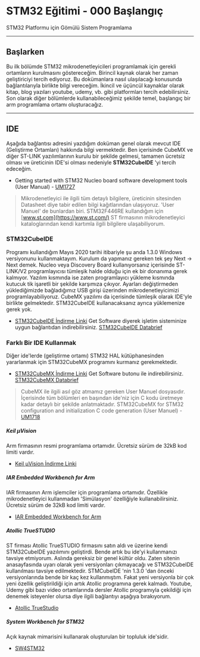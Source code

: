 # STM32 Eğitimi - 000 Başlangıç

STM32 Platformu için Gömülü Sistem Programlama

----------------------------

## Başlarken

Bu ilk bölümde STM32 mikrodenetleyicileri programlamak için gerekli ortamların kurulmasını göstereceğim. Birincil kaynak olarak her zaman geliştiriciyi tercih ediyoruz. Bu dokümanlara nasıl ulaşılacağı konusunda bağlantılarıyla birlikte bilgi vereceğim. İkincil ve üçüncül kaynaklar olarak kitap, blog yazıları youtube, udemy, vb. gibi platformları tercih edebilirsiniz. Son olarak diğer bölümlerde kullanabileceğimiz şekilde temel, başlangıç bir arm programlama ortamı oluşturacağız.

---

## IDE

Aşağıda bağlantısı adresini yazdığım doküman genel olarak mevcut IDE (Geliştirme Ortamları) hakkında bilgi vermektedir. Ben içerisinde CubeMX ve diğer ST-LINK yazılımlarının kurulu bir şekilde gelmesi, tamamen ücretsiz olması ve üreticinin IDE'si olması nedeniyle **STM32CubeIDE** 'yi tercih edeceğim.
- Getting started with STM32 Nucleo board software development tools (User Manual) - [UM1727](https://www.st.com/resource/en/user_manual/dm00105928-getting-started-with-stm32-nucleo-board-software-development-tools-stmicroelectronics.pdf)
> Mikrodenetleyici ile ilgili tüm detaylı bilgilere, üreticinin sitesinden Datasheet diye tabir edilen bilgi kağıtlarından ulaşıyoruz. 'User Manuel' de bunlardan biri. STM32F446RE kullandığım için [www.st.com](https://www.st.com/) ST firmasının mikrodenetleyici kataloglarından kendi kartımla ilgili bilgilere ulaşabiliyorum.

### STM32CubeIDE

Programı kullandığım Mayıs 2020 tarihi itibariyle şu anda 1.3.0 Windows versiyonunu kullanmaktayım. Kurulum da yapmanız gereken tek şey Next -> Next demek. Nucleo veya Discovery Board kullanıyorsanız içerisinde ST-LINK/V2 programlayıcısı tümleşik halde olduğu için ek bir donanıma gerek kalmıyor. Yazılım kısmında ise zaten programlayıcı yükleme kısmında kutucuk tik işaretli bir şekilde karşımıza çıkıyor. Ayarları değiştirmeden yüklediğimizde bağladığımız USB girişi üzerinden mikrodenetleyicimizi programlayabiliyoruz. CubeMX yazılımı da içerisinde tümleşik olarak IDE'yle birlikte gelmektedir. STM32CubeIDE kullanacaksanız ayrıca yüklemenize gerek yok.
- [STM32CubeIDE İndirme Linki](https://www.st.com/en/development-tools/stm32cubeide.html) Get Software diyerek işletim sisteminize uygun bağlantıdan indirebilirsiniz. [STM32CubeIDE Databrief](https://www.st.com/resource/en/data_brief/stm32cubeide.pdf)

### Farklı Bir IDE Kullanmak

Diğer ide'lerde (geliştirme ortamı) STM32 HAL kütüphanesinden yararlanmak için STM32CubeMX programını kurmanız gerekmektedir.
- [STM32CubeMX İndirme Linki](https://www.st.com/en/development-tools/stm32cubemx.html) Get Software butonu ile indirebilirsiniz. [STM32CubeMX Databrief](https://www.st.com/resource/en/data_brief/stm32cubemx.pdf)
> CubeMX ile ilgili asıl göz atmamız gereken User Manuel dosyasıdır. İçerisinde tüm bölümleri en başından ide'niz için C kodu üretmeye kadar detaylı bir şekilde anlatmaktadır.
STM32CubeMX for STM32 configuration and initialization C code generation (User Manuel) - [UM1718](https://www.st.com/content/ccc/resource/technical/document/user_manual/10/c5/1a/43/3a/70/43/7d/DM00104712.pdf/files/DM00104712.pdf/jcr:content/translations/en.DM00104712.pdf)

##### Keil µVision

Arm firmasının resmi programlama ortamıdır. Ücretsiz sürüm de 32kB kod limiti vardır.
- [Keil µVision İndirme Linki](https://www.keil.com/download/product/)

##### IAR Embedded Workbench for Arm

IAR firmasının Arm işlemciler için programlama ortamıdır. Özellikle mikrodenetleyici kullanmadan 'Simülasyon' özelliğiyle kullanabilirsiniz. Ücretsiz sürüm de 32kB kod limiti vardır.
- [IAR Embedded Workbench for Arm](https://www.iar.com/iar-embedded-workbench/#!?currentTab=free-trials)

##### Atollic TrueSTUDIO

ST firması Atollic TrueSTUDIO firmasını satın aldı ve üzerine kendi STM32CubeIDE yazılımını geliştirdi. Bende artık bu ide'yi kullanmanızı tavsiye etmiyorum. Aslında gereksiz bir genel kültür oldu. Zaten sitenin anasayfasında uyarı olarak yeni versiyonları çıkmayacağı ve STM32CubeIDE kullanılması tavsiye edilmektedir. STMCubeIDE 'nin 1.3.0 'dan önceki versiyonlarında bende bir kaç kez kullanmıştım. Fakat yeni versiyonla bir çok yeni özellik geliştirildiği için artık Atollic programına gerek kalmadı. Youtube, Udemy gibi bazı video ortamlarında dersler Atollic programıyla çekildiği için denemek isteyenler olursa diye ilgili bağlantıyı aşağıya bırakıyorum. 
- [Atollic TrueStudio](https://atollic.com/resources/download/)

##### System Workbench for STM32

Açık kaynak mimarisini kullanarak oluşturulan bir topluluk ide'sidir.
- [SW4STM32](https://www.openstm32.org/HomePage)